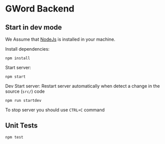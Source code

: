 # GWord Backend

## Start in dev mode
We Assume that [NodeJs](https://nodejs.org) is installed in your machine.

Install dependencies:
```
npm install
```

Start server:
```
npm start
```

Dev Start server: Restart server automatically when detect a change in the source (`src/`) code
```
npm run startdev
```

To stop server you should use ``CTRL+C`` command

## Unit Tests
```
npm test
```
